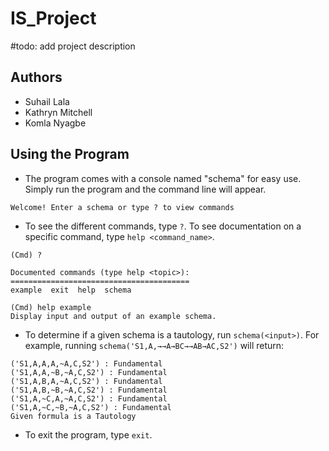 # IS_Project
#todo: add project description

## Authors
- Suhail Lala
- Kathryn Mitchell
- Komla Nyagbe

## Using the Program
- The program comes with a console named "schema" for easy use. Simply run the program and the command line will appear. 
```
Welcome! Enter a schema or type ? to view commands
```
- To see the different commands, type `?`. To see documentation on a specific command, type `help <command_name>`.
```
(Cmd) ?

Documented commands (type help <topic>):
========================================
example  exit  help  schema
```
```
(Cmd) help example
Display input and output of an example schema.
```
- To determine if a given schema is a tautology, run `schema(<input>)`. For example, running `schema('S1,A,→→A→BC→→AB→AC,S2')` will return:
```
('S1,A,A,A,~A,C,S2') : Fundamental
('S1,A,A,~B,~A,C,S2') : Fundamental
('S1,A,B,A,~A,C,S2') : Fundamental
('S1,A,B,~B,~A,C,S2') : Fundamental
('S1,A,~C,A,~A,C,S2') : Fundamental
('S1,A,~C,~B,~A,C,S2') : Fundamental
Given formula is a Tautology
```
- To exit the program, type `exit`.
